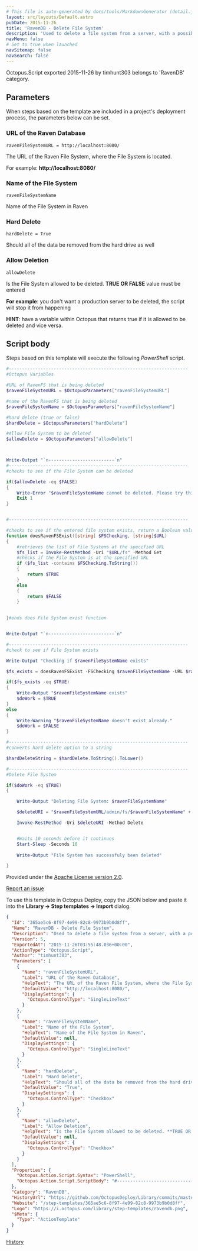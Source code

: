 ```yaml
---
# This file is auto-generated by docs/tools/MarkdownGenerator (detail.js)
layout: src/layouts/Default.astro
pubDate: 2015-11-26
title: 'RavenDB - Delete File System'
description: 'Used to delete a file system from a server, with a possibility to remove its all data from the hard drive.'
navMenu: false
# Set to true when launched
navSitemap: false
navSearch: false
---
```


Octopus.Script exported 2015-11-26 by timhunt303 belongs to 'RavenDB' category.

## Parameters

When steps based on the template are included in a project's deployment process, the parameters below can be set.


<div class="param">

### URL of the Raven Database

`ravenFileSystemURL = http://localhost:8080/`

The URL of the Raven File System, where the File System is located.

For example: **http://localhost:8080/**

</div>
        
<div class="param">

### Name of the File System

`ravenFileSystemName`

Name of the File System in Raven

</div>
        
<div class="param">

### Hard Delete

`hardDelete = True`

Should all of the data be removed from the hard drive as well

</div>
        
<div class="param">

### Allow Deletion

`allowDelete`

Is the File System allowed to be deleted. **TRUE OR FALSE** value must be entered

**For example**: you don't want a production server to be deleted, the script will stop it from happening

**HINT**: have a variable within Octopus that returns true if it is allowed to be deleted and vice versa.

</div>
        

## Script body

Steps based on this template will execute the following *PowerShell* script.

```powershell
#--------------------------------------------------------------------
#Octopus Variables

#URL of RavenFS that is being deleted 
$ravenFileSystemURL = $OctopusParameters["ravenFileSystemURL"]

#name of the RavenFS that is being deleted
$ravenFileSystemName = $OctopusParameters["ravenFileSystemName"]

#hard delete (true or false)
$hardDelete = $OctopusParameters["hardDelete"]

#Allow File System to be deleted
$allowDelete = $OctopusParameters["allowDelete"]



Write-Output "`n-------------------------`n"
#--------------------------------------------------------------------
#checks to see if the File System can be deleted

if($allowDelete -eq $FALSE)
{
    Write-Error "$ravenFileSystemName cannot be deleted. Please try this on a database that can be delete." -ErrorId E4
    Exit 1
}


#--------------------------------------------------------------------

#checks to see if the entered file system exists, return a Boolean value depending on the outcome
function doesRavenFSExist([string] $FSChecking, [string]$URL)
{
    #retrieves the list of File Systems at the specified URL
    $fs_list = Invoke-RestMethod -Uri "$URL/fs" -Method Get
    #checks if the File System is at the specified URL
    if ($fs_list -contains $FSChecking.ToString()) 
    {
        return $TRUE
    }
    else 
    {
        return $FALSE
    }

    
}#ends does File System exist function


Write-Output "`n-------------------------`n"

#--------------------------------------------------------------------
#check to see if File System exists

Write-Output "Checking if $ravenFileSystemName exists"

$fs_exists = doesRavenFSExist -FSChecking $ravenFileSystemName -URL $ravenFileSystemURL

if($fs_exists -eq $TRUE)
{
    Write-Output "$ravenFileSystemName exists"
    $doWork = $TRUE
}
else
{
    Write-Warning "$ravenFileSystemName doesn't exist already."
    $doWork = $FALSE
}

#--------------------------------------------------------------------
#converts hard delete option to a string

$hardDeleteString = $hardDelete.ToString().ToLower()

#--------------------------------------------------------------------
#Delete File System

if($doWork -eq $TRUE)
{

    Write-Output "Deleting File System: $ravenFileSystemName"

    $deleteURI = "$ravenFileSystemURL/admin/fs/$ravenFileSystemName" + "?hard-delete=$hardDeleteString"

    Invoke-RestMethod -Uri $deleteURI -Method Delete


    #Waits 10 seconds before it continues
    Start-Sleep -Seconds 10
    
    Write-Output "File System has successfuly been deleted"

}
```

Provided under the [Apache License version 2.0](https://github.com/OctopusDeploy/Library/blob/master/LICENSE.txt).

[Report an issue](https://github.com/OctopusDeploy/Library/issues/new?assignees=&labels=&projects=&template=bug-report.yml&title=Issue%20with%20RavenDB%20-%20Delete%20File%20System&step-template=RavenDB%20-%20Delete%20File%20System)

<div class="get-json">

To use this template in Octopus Deploy, copy the JSON below and paste it into the **Library → Step templates → Import** dialog.

```json
{
  "Id": "365ae5c6-8f97-4e99-82c8-9973b9b0d8ff",
  "Name": "RavenDB - Delete File System",
  "Description": "Used to delete a file system from a server, with a possibility to remove its all data from the hard drive.",
  "Version": 5,
  "ExportedAt": "2015-11-26T03:55:48.036+00:00",
  "ActionType": "Octopus.Script",
  "Author": "timhunt303",
  "Parameters": [
    {
      "Name": "ravenFileSystemURL",
      "Label": "URL of the Raven Database",
      "HelpText": "The URL of the Raven File System, where the File System is located.\n\nFor example: **http://localhost:8080/**",
      "DefaultValue": "http://localhost:8080/",
      "DisplaySettings": {
        "Octopus.ControlType": "SingleLineText"
      }
    },
    {
      "Name": "ravenFileSystemName",
      "Label": "Name of the File System",
      "HelpText": "Name of the File System in Raven",
      "DefaultValue": null,
      "DisplaySettings": {
        "Octopus.ControlType": "SingleLineText"
      }
    },
    {
      "Name": "hardDelete",
      "Label": "Hard Delete",
      "HelpText": "Should all of the data be removed from the hard drive as well",
      "DefaultValue": "True",
      "DisplaySettings": {
        "Octopus.ControlType": "Checkbox"
      }
    },
    {
      "Name": "allowDelete",
      "Label": "Allow Deletion",
      "HelpText": "Is the File System allowed to be deleted. **TRUE OR FALSE** value must be entered\n\n**For example**: you don't want a production server to be deleted, the script will stop it from happening\n\n**HINT**: have a variable within Octopus that returns true if it is allowed to be deleted and vice versa.",
      "DefaultValue": null,
      "DisplaySettings": {
        "Octopus.ControlType": "Checkbox"
      }
    }
  ],
  "Properties": {
    "Octopus.Action.Script.Syntax": "PowerShell",
    "Octopus.Action.Script.ScriptBody": "#--------------------------------------------------------------------\n#Octopus Variables\n\n#URL of RavenFS that is being deleted \n$ravenFileSystemURL = $OctopusParameters[\"ravenFileSystemURL\"]\n\n#name of the RavenFS that is being deleted\n$ravenFileSystemName = $OctopusParameters[\"ravenFileSystemName\"]\n\n#hard delete (true or false)\n$hardDelete = $OctopusParameters[\"hardDelete\"]\n\n#Allow File System to be deleted\n$allowDelete = $OctopusParameters[\"allowDelete\"]\n\n\n\nWrite-Output \"`n-------------------------`n\"\n#--------------------------------------------------------------------\n#checks to see if the File System can be deleted\n\nif($allowDelete -eq $FALSE)\n{\n    Write-Error \"$ravenFileSystemName cannot be deleted. Please try this on a database that can be delete.\" -ErrorId E4\n    Exit 1\n}\n\n\n#--------------------------------------------------------------------\n\n#checks to see if the entered file system exists, return a Boolean value depending on the outcome\nfunction doesRavenFSExist([string] $FSChecking, [string]$URL)\n{\n    #retrieves the list of File Systems at the specified URL\n    $fs_list = Invoke-RestMethod -Uri \"$URL/fs\" -Method Get\n    #checks if the File System is at the specified URL\n    if ($fs_list -contains $FSChecking.ToString()) \n    {\n        return $TRUE\n    }\n    else \n    {\n        return $FALSE\n    }\n\n    \n}#ends does File System exist function\n\n\nWrite-Output \"`n-------------------------`n\"\n\n#--------------------------------------------------------------------\n#check to see if File System exists\n\nWrite-Output \"Checking if $ravenFileSystemName exists\"\n\n$fs_exists = doesRavenFSExist -FSChecking $ravenFileSystemName -URL $ravenFileSystemURL\n\nif($fs_exists -eq $TRUE)\n{\n    Write-Output \"$ravenFileSystemName exists\"\n    $doWork = $TRUE\n}\nelse\n{\n    Write-Warning \"$ravenFileSystemName doesn't exist already.\"\n    $doWork = $FALSE\n}\n\n#--------------------------------------------------------------------\n#converts hard delete option to a string\n\n$hardDeleteString = $hardDelete.ToString().ToLower()\n\n#--------------------------------------------------------------------\n#Delete File System\n\nif($doWork -eq $TRUE)\n{\n\n    Write-Output \"Deleting File System: $ravenFileSystemName\"\n\n    $deleteURI = \"$ravenFileSystemURL/admin/fs/$ravenFileSystemName\" + \"?hard-delete=$hardDeleteString\"\n\n    Invoke-RestMethod -Uri $deleteURI -Method Delete\n\n\n    #Waits 10 seconds before it continues\n    Start-Sleep -Seconds 10\n    \n    Write-Output \"File System has successfuly been deleted\"\n\n}"
  },
  "Category": "RavenDB",
  "HistoryUrl": "https://github.com/OctopusDeploy/Library/commits/master/step-templates//opt/buildagent/work/75443764cd38076d/step-templates/ravendb-delete-filesystem.json",
  "Website": "/step-templates/365ae5c6-8f97-4e99-82c8-9973b9b0d8ff",
  "Logo": "https://i.octopus.com/library/step-templates/ravendb.png",
  "$Meta": {
    "Type": "ActionTemplate"
  }
}
```

[History](https://github.com/OctopusDeploy/Library/commits/master/step-templates/https://github.com/OctopusDeploy/Library/commits/master/step-templates//opt/buildagent/work/75443764cd38076d/step-templates/ravendb-delete-filesystem.json)

</div>
